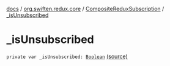 [docs](../../index.md) / [org.swiften.redux.core](../index.md) / [CompositeReduxSubscription](index.md) / [_isUnsubscribed](./_is-unsubscribed.md)

# _isUnsubscribed

`private var _isUnsubscribed: `[`Boolean`](https://kotlinlang.org/api/latest/jvm/stdlib/kotlin/-boolean/index.html) [(source)](https://github.com/protoman92/KotlinRedux/tree/master/common/common-core/src/main/kotlin/org/swiften/redux/core/Subscription.kt#L107)